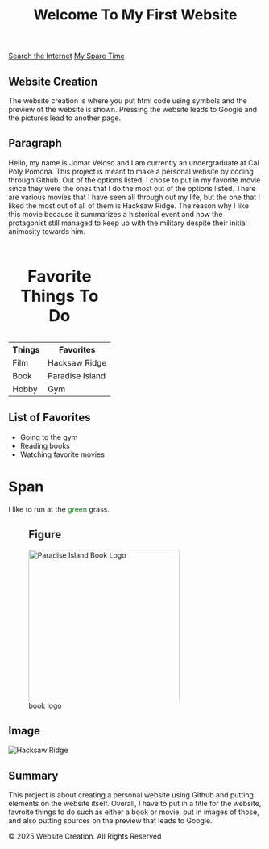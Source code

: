 <!DOCTYPE html>
<html lang="en">
<head>
    <meta charset="UTF-8">
    <meta name="viewport" content="width=device-width, initial-scale=1.0"> 
  <!-- Requirement-1.A -->
  <title>First Website</title>
</head>
  
<body>
  <!-- Requirement-1.B -->
  <header>
    <h1>Welcome To My First Website</h1>
  </header>

  <!-- Requirement-1.D -->
  <nav>
      <!-- Requirement-1.I -->
      <a href = "https://www.google.com" objective ="_empty">Search the Internet</a>
      <!-- Requirement-1.J -->
      <a href = "sparetime.html">My Spare Time</a>
  </nav>

  <!-- Requirement-1.E -->
  <section>
    <h2>Website Creation</h2>
    <p>The website creation is where you put html code using symbols and the preview of the website is shown. Pressing the website leads to Google and the pictures lead to another page. </p>
  </section>

  <!-- Requirement-1.G -->
  <h2>Paragraph</h2>
  <p> Hello, my name is Jomar Veloso and I am currently an undergraduate at Cal Poly Pomona. This project is meant to make a personal website by coding through Github. Out of the options listed, I chose to put in my favorite movie since they were the ones that I do the most out of the options listed. There are various movies that I have seen all through out my life, but the one that I liked the most out of all of them is Hacksaw Ridge. The reason why I like this movie because it summarizes a historical event and how the protagonist still managed to keep up with the military despite their initial animosity towards him.</p>
</body>

<!-- Requirement-1.P -->
<table>
  <caption><h1>Favorite Things To Do</h1></caption>
      <tr>
         <th>Things</th>
         <th>Favorites</th>
      </tr>
       <tr>
         <td>Film</td>
         <td>Hacksaw Ridge</td>
       </tr>
       <tr>
         <td>Book</td>
         <td>Paradise Island</td>
       </tr>
       <tr>
         <td>Hobby</td>
         <td>Gym</td>
        </tr>
</table>

<!-- Requirement-1.K -->
<h2>List of Favorites</h2>
  <ul>
      <li>Going to the gym</li>
      <li>Reading books</li>
      <li>Watching favorite movies</li>
  </ul>

<!-- Requirement-1.H -->
<h1>Span</h1>
<p> I like to run at the <span style = "color:green">green</span> grass.</p>

<!-- Requirement-1.L -->
<figure>
  <h2>Figure</h2>
  <img src = "https://raw.githubusercontent.com/Ironclad-5/index.html/blob/main/Screenshot%202025-09-22%20174735.png" alt = "Paradise Island Book Logo" width = "300">
  <!-- Requirement-1.M -->
  <figcaption>book logo</figcaption>
</figure>

<!-- Requiremet-1.N -->
  <h2>Image</h2>
    <img src = "https://www.bing.com/images/search?view=detailV2&ccid=LpkFIPXH&id=94FF9DE2953D8AB862EC9F753237C0AEE11F3EF1&thid=OIP.LpkFIPXHuhTsX4whWXf_FAHaEo&mediaurl=https%3A%2F%2Fth.bing.com%2Fth%2Fid%2FR.2e990520f5c7ba14ec5f8c215977ff14%3Frik%3D8T4f4a7ANzJ1nw%26riu%3Dhttp%253a%252f%252fwww.hdwallpapers.in%252fwalls%252fhacksaw_ridge_2016_movie-wide.jpg%26ehk%3DP8GNeqEyUdAGenhMYwt4qJt0JRbni7Xl0I7%252bbHhtncg%253d%26risl%3D%26pid%3DImgRaw%26r%3D0&exph=1800&expw=2880&q=hacksaw+ridge&FORM=IRPRST&ck=1FE76390995A30037DD25CCB99C3440B&selectedIndex=10&itb=0&cw=1375&ch=664&ajaxhist=0&ajaxserp=0" alt = "Hacksaw Ridge">

<!-- Requirement-.Q -->
  <h2>Summary</h2>
  <p> This project is about creating a personal website using Github and putting elements on the website itself. Overall, I have to put in a title for the website, favroite things to do such as either a book or movie, put in images of those, and also putting sources on the preview that leads to Google.  </p>
 <!-- Requirement-1.C -->
  <footer>
    <p>&copy 2025 Website Creation. All Rights Reserved</p>
  </footer>
</body>
</html>
